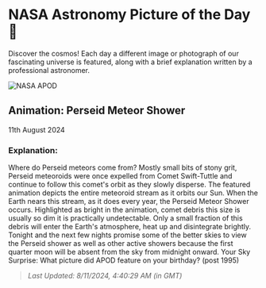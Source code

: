 
  # NASA Astronomy Picture of the Day 🌌

  Discover the cosmos! Each day a different image or photograph of our fascinating universe is featured, along with a brief explanation written by a professional astronomer.

![NASA APOD](undefined)

## Animation: Perseid Meteor Shower

11th August 2024

### Explanation: 

Where do Perseid meteors come from? Mostly small bits of stony grit, Perseid meteoroids were once expelled from Comet Swift-Tuttle and continue to follow this comet's orbit as they slowly disperse.  The featured animation depicts the entire meteoroid stream as it orbits our Sun.  When the Earth nears this stream, as it does every year, the Perseid Meteor Shower occurs.  Highlighted as bright in the animation, comet debris this size is usually so dim it is practically undetectable.  Only a small fraction of this debris will enter the Earth's atmosphere, heat up and disintegrate brightly.  Tonight and the next few nights promise some of the better skies to view the Perseid shower as well as other active showers because the first quarter moon will be absent from the sky from midnight onward.   Your Sky Surprise: What picture did APOD feature on your birthday? (post 1995)

> _Last Updated: 8/11/2024, 4:40:29 AM (in GMT)_
